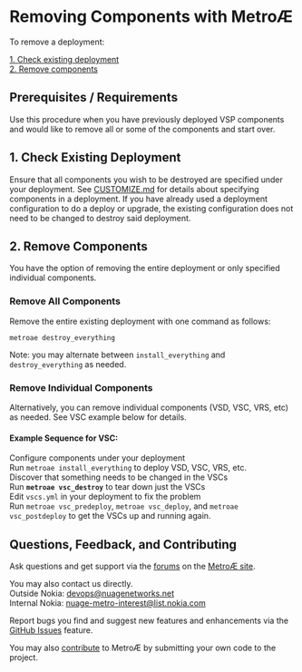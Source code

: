 # Removing Components with MetroÆ
To remove a deployment:

[1. Check existing deployment](#1-check-existing-deployment)  
[2. Remove components](#2-remove-components)

## Prerequisites / Requirements

Use this procedure when you have previously deployed VSP components and would like to remove all or some of the components and start over.

## 1. Check Existing Deployment

Ensure that all components you wish to be destroyed are specified under your deployment.  See [CUSTOMIZE.md](Documentation/CUSTOMIZE.md) for details about specifying components in a deployment.  If you have already used a deployment configuration to do a deploy or upgrade, the existing configuration does not need to be changed to destroy said deployment.

## 2. Remove Components

You have the option of removing the entire deployment or only specified individual components.

### Remove All Components
Remove the entire existing deployment with one command as follows:
```
metroae destroy_everything
```
Note: you may alternate between `install_everything` and `destroy_everything` as needed.

### Remove Individual Components
Alternatively, you can remove individual components (VSD, VSC, VRS, etc) as needed. See VSC example below for details.
  #### Example Sequence for VSC:
  Configure components under your deployment  
  Run `metroae install_everything` to deploy VSD, VSC, VRS, etc.  
  Discover that something needs to be changed in the VSCs  
  Run **`metroae vsc_destroy`** to tear down just the VSCs  
  Edit `vscs.yml` in your deployment to fix the problem  
  Run `metroae vsc_predeploy`, `metroae vsc_deploy`, and `metroae vsc_postdeploy` to get the VSCs up and running again.

## Questions, Feedback, and Contributing
Ask questions and get support via the [forums](https://devops.nuagenetworks.net/forums/) on the [MetroÆ site](https://devops.nuagenetworks.net/).  

You may also contact us directly.  
  Outside Nokia: [devops@nuagenetworks.net](mailto:deveops@nuagenetworks.net "send email to nuage-metro project")  
  Internal Nokia: [nuage-metro-interest@list.nokia.com](mailto:nuage-metro-interest@list.nokia.com "send email to nuage-metro project")

Report bugs you find and suggest new features and enhancements via the [GitHub Issues](https://github.com/nuagenetworks/nuage-metro/issues "nuage-metro issues") feature.

You may also [contribute](CONTRIBUTING.md) to MetroÆ by submitting your own code to the project.
